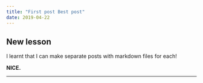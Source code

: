 ```yaml
---
title: "First post Best post"
date: 2019-04-22
---
```



## New lesson

I learnt that I can make separate posts with markdown files for each!

**NICE.**

***
